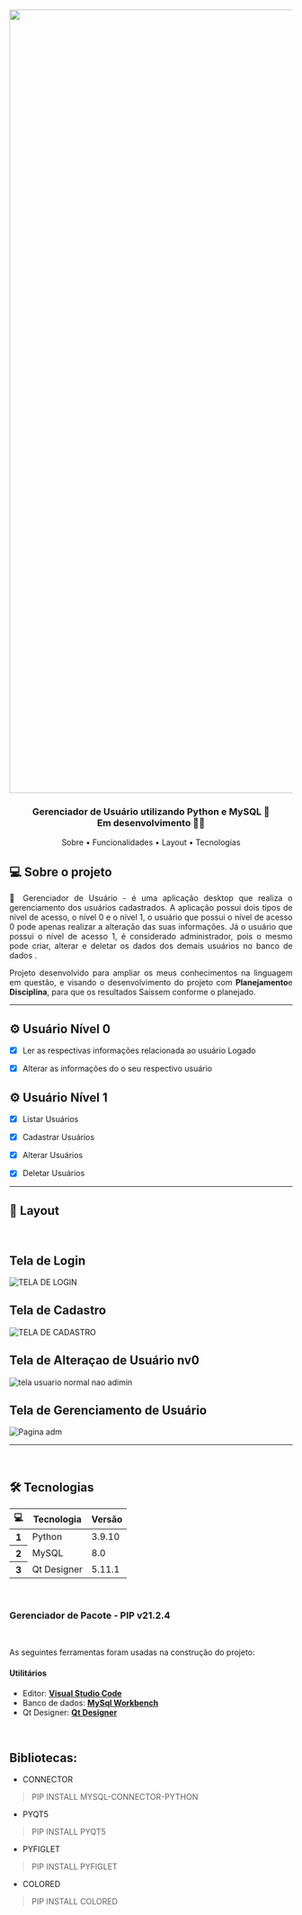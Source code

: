 <h1 align="center">
<img width="1393" alt="Component 3 (1)" src="https://user-images.githubusercontent.com/99847770/164998085-e4a87bd6-f5ef-44c7-ac49-5239f6001e6d.png">

</h1>

<h3 align="center"> 
	 Gerenciador de Usuário utilizando Python e MySQL 🚀 
     <br>Em desenvolvimento 👩‍💻</label>
</h3>
<p align="center">
 <a style="text-decoration: none;" href="#-sobre-o-projeto">Sobre</a> •
 <a style="text-decoration: none;" href="#-Usuário ">Funcionalidades</a> •
 <a style="text-decoration: none;" href="#-layout">Layout</a> • 
 <a style="text-decoration: none;" href="#-tecnologias">Tecnologias</a>
</p>

## 💻 Sobre o projeto

<p align="justify"> 🚀 Gerenciador de  Usuário - é uma aplicação desktop que realiza o gerenciamento dos usuários cadastrados. A aplicação possui dois tipos de nível de acesso, o nível 0 e o nível 1, o usuário que possui o nível de acesso 0 pode apenas realizar a alteração das suas informações. Já o usuário que possui o nível de acesso 1, é considerado administrador, pois o mesmo pode criar, alterar e deletar os dados dos demais usuários no banco de dados .</p> 

<p align="justify"> Projeto desenvolvido para ampliar os meus conhecimentos na linguagem em questão, e visando o desenvolvimento do projeto com <strong>Planejamento</strong>e <strong>Disciplina</strong>, para que os resultados Saíssem  conforme o planejado.</p> 

---

## ⚙️ Usuário Nível 0

- [x] Ler as respectivas informações relacionada ao usuário Logado

- [x] Alterar as informações do o seu respectivo usuário


## ⚙️ Usuário Nível 1

- [x] Listar Usuários

- [x] Cadastrar Usuários

- [x] Alterar Usuários

- [x] Deletar Usuários


---

## 🎨 Layout

<br>

## Tela de Login
![TELA DE LOGIN](https://user-images.githubusercontent.com/99847770/164952167-5aca7242-32b2-4e95-8c13-6869e42168e6.PNG)
## Tela de Cadastro
![TELA DE CADASTRO](https://user-images.githubusercontent.com/99847770/164952189-b73acb2e-06fd-4c5b-99a0-7841e804b544.PNG)
## Tela de Alteraçao de Usuário nv0
![tela usuario normal nao adimin](https://user-images.githubusercontent.com/99847770/164952200-2184e586-3748-4423-acd0-b808038fd904.PNG)
## Tela de Gerenciamento de Usuário
![Pagina adm](https://user-images.githubusercontent.com/99847770/164952268-b80d8998-0221-4320-bffd-175da6b261ad.PNG)

---

<br>

## 🛠 Tecnologias

<table class="table">
  <thead>
    <tr>
      <th scope="col">💻</th>
      <th scope="col">Tecnologia</th>
      <th scope="col">Versão </th>
    </tr>
  </thead>
  <tbody>
    <tr>
      <th scope="row">1</th>
      <td>Python</td>
      <td>3.9.10</td>
    </tr>
    <tr>
      <th scope="row">2</th>
      <td>MySQL</td>
      <td>8.0</td>
    </tr>
    <tr>
      <th scope="row">3</th>
      <td>Qt Designer</td>
      <td>5.11.1</td>
    </tr>
  </tbody>
</table>
<br>
<h3>Gerenciador de Pacote - PIP <strong>v21.2.4</strong></h3>
<br>


As seguintes ferramentas foram usadas na construção do projeto:
#### **Utilitários**

- Editor: **[Visual Studio Code](https://code.visualstudio.com/)**
- Banco de dados: **[MySql Workbench](https://www.mysql.com/products/workbench)**
- Qt Designer: **[Qt Designer](https://www.qt.io/download)**

<br>

## Bibliotecas: 


* CONNECTOR

> PIP INSTALL MYSQL-CONNECTOR-PYTHON

* PYQT5

> PIP INSTALL PYQT5

* PYFIGLET

>PIP INSTALL PYFIGLET

* COLORED 

>PIP INSTALL COLORED
